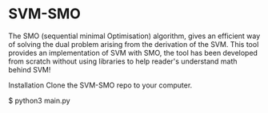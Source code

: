 # SVM-SMO

The SMO (sequential minimal Optimisation) algorithm, gives an efficient way of solving 
the dual problem arising from the derivation of the SVM. This tool provides an implementation 
of SVM with SMO, the tool has been developed from scratch without using libraries to help reader's 
understand math behind SVM!

Installation
Clone the SVM-SMO repo to your computer.

 $ python3 main.py
